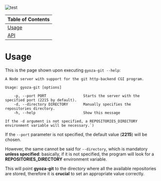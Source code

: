 ![test](../badges/badges/coverage-lines.svg)

| Table of Contents |
|-------------------|
| [Usage](#usage)   |
| [API](#api)       |

# Usage

This is the page shown upon executing `gyoza-git --help`:

```
A Node server with support for the git http-backend CGI program.

Usage: gyoza-git [options]

    -p, --port PORT                 Starts the server with the specified port (2215 by default).
    -d, --directory DIRECTORY       Manually specifies the repositories directory.
    -h, --help                      Show this message

If the -d argument is not specified, a REPOSITORIES_DIRECTORY environment variable will be necessary.`)
```

If the `--port` parameter is not specified, the default value (**2215**) will be chosen.

However, the same cannot be said for `--directory`, which is mandatory **unless specified**:
basically, if it is not specified, the program will look for a **REPOSITORIES_DIRECTORY** environment variable.

This will point **gyoza-git** to the directory where all the available repositories are stored,
therefore it is **crucial** to set an appropriate value correctly.
